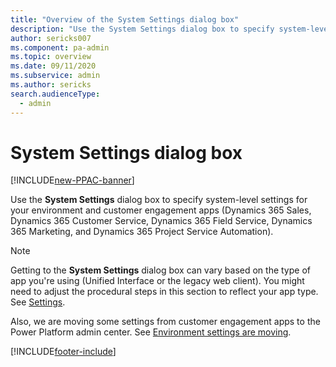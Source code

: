 ```yaml
---
title: "Overview of the System Settings dialog box"
description: "Use the System Settings dialog box to specify system-level settings for your environment and customer engagement apps." 
author: sericks007
ms.component: pa-admin
ms.topic: overview
ms.date: 09/11/2020
ms.subservice: admin
ms.author: sericks
search.audienceType: 
  - admin
---
```

# System Settings dialog box  

[!INCLUDE[new-PPAC-banner](~/includes/new-PPAC-banner.md)]

Use the **System Settings** dialog box to specify system-level settings for your environment and customer engagement apps (Dynamics 365 Sales, Dynamics 365 Customer Service, Dynamics 365 Field Service, Dynamics 365 Marketing, and Dynamics 365 Project Service Automation).

> [!NOTE]
> Getting to the **System Settings** dialog box can vary based on the type of app you're using (Unified Interface or the legacy web client). You might need to adjust the procedural steps in this section to reflect your app type. See [Settings](../admin/admin-settings.md#app-settings).
>
> Also, we are moving some settings from customer engagement apps to the Power Platform admin center. See [Environment settings are moving](../admin/admin-settings.md#environment-settings-are-moving).


[!INCLUDE[footer-include](../includes/footer-banner.md)]
